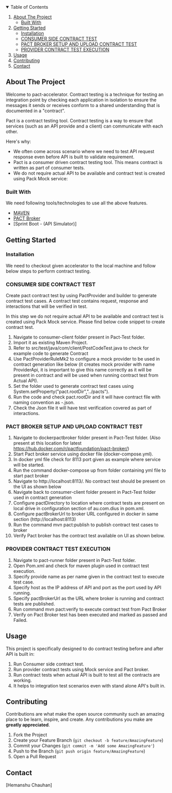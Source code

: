 <!-- TABLE OF CONTENTS -->
<details open="open">
  <summary>Table of Contents</summary>
  <ol>
    <li>
      <a href="#about-the-project">About The Project</a>
      <ul>
        <li><a href="#built-with">Built With</a></li>
      </ul>
    </li>
    <li>
      <a href="#getting-started">Getting Started</a>
      	<ul>
        		<li><a href="#installation">Installation</a></li>       
	        	<li><a href="#CONSUMER SIDE CONTRACT TEST">CONSUMER SIDE CONTRACT TEST</a></li>
	        	<li><a href="#PACT BROKER SETUP AND UPLOAD CONTRACT TEST">PACT BROKER SETUP AND UPLOAD CONTRACT TEST</a></li>
	        	<li><a href="#PROVIDER CONTRACT TEST EXECUTION">PROVIDER CONTRACT TEST EXECUTION</a></li>
        </ul>
    </li>
    <li><a href="#usage">Usage</a></li>
    <li><a href="#contributing">Contributing</a></li>
    <li><a href="#contact">Contact</a></li>
  </ol>
</details>



<!-- ABOUT THE PROJECT -->
## About The Project

Welcome to pact-accelerator. Contract testing is a technique for testing an integration point by checking each application in isolation to ensure the messages it sends or receives conform to a shared understanding that is documented in a "contract".

Pact is a contract testing tool. Contract testing is a way to ensure that services (such as an API provide and a client) can communicate with each other.

Here's why:
* We often come across scenario where we need to test API request response even before API is built to validate requirement.
* Pact is a consumer driven contract testing tool. This means contract is written as part of consumer tests.
* We do not require actual API to be available and contract test is created using Pack Mock service:


### Built With

We need following tools/technologies to use all the above features.
* [MAVEN](https://maven.apache.org/)
* [PACT Broker](https://hub.docker.com/r/pactfoundation/pact-broker/)
* [Sprint Boot - (API Simulator)]



<!-- GETTING STARTED -->
## Getting Started

### Installation
We need to checkout given accelerator to the local machine and follow below steps to perform contract testing.

### CONSUMER SIDE CONTRACT TEST

Create pact contract test by using PactProvider and builder to generate contract test cases. A contract test contains request, response and interactions that will be verified in test.

In this step we do not require actual API to be available and contract test is created using Pack Mock service. Please find below code snippet to create contract test.

1. Navigate to consumer-client folder present in Pact-Test folder.
2. Import it as existing Maven Project.
3. Refer to src/test/java/com/client/PostCodeTest.java to check for example code to generate Contract
4. Use PactProviderRuleMk2 to configure a mock provider to be used in contract generation like below (it creates mock provider with name ProviderApi, it is important to give this name correctly as it will be present in contract and will be used when running contract test from Actual API).
5. Set the folder used to generate contract test cases using System.setProperty("pact.rootDir","../pacts").
6. Run the code and check pact.rootDir and it will have contract file with naming convention as <ConsumerName>-<ProviderName>.json. 
7. Check the Json file it will have test verification covered as part of interactions. 

###  PACT BROKER SETUP AND UPLOAD CONTRACT TEST

1. Navigate to dockerpactbroker folder present in Pact-Test folder. (Also present at this location for latest https://hub.docker.com/r/pactfoundation/pact-broker/)
2. Start Pact broker service using docker file (docker-compose.yml).
3. In docker yml file check for 8113 port given as example where service will be started.
4. Run the command docker-compose up from folder containing yml file to start pact broker
5. Navigate to http://localhost:8113/. No contract test should be present on the UI as shown below
6. Navigate back to consumer-client folder present in Pact-Test folder used in contract generation
7. Configure pactDirectory to location where contract tests are present on local drive in configuration section of au.com.dius in pom.xml.
8. Configure pactBrokerUrl to broker URL configured in docker in same section (http://localhost:8113)
9. Run the command mvn pact:publish to publish contract test cases to broker 
10. Verify Pact broker has the contract test available on UI as shown below.



### PROVIDER CONTRACT TEST EXECUTION

1. Navigate to pact-runner folder present in Pact-Test folder.
2. Open Pom.xml and check for maven plugin used in contract test execution.
3. Specify provide name as per name given in the contract test to execute test case.
4. Specify host as the IP address of API and port as the port used by API running.
5. Specify pactBrokerUrl as the URL where broker is running and contract tests are published.
6. Run command mvn pact:verify to execute contract test from Pact Broker
7. Verify on Pact Broker test has been executed and marked as passed and Failed.

 
<!-- USAGE EXAMPLES -->
## Usage

This project is specifically designed to do contract testing before and after API is built in:

1. Run Consumer side contract test.
2. Run provider contract tests using Mock service and Pact broker.
3. Run contract tests when actual API is built to test all the contracts are working.
4. It helps to integration test scenarios even with stand alone API's built in.



<!-- CONTRIBUTING -->
## Contributing

Contributions are what make the open source community such an amazing place to be learn, inspire, and create. Any contributions you make are **greatly appreciated**.

1. Fork the Project
2. Create your Feature Branch (`git checkout -b feature/AmazingFeature`)
3. Commit your Changes (`git commit -m 'Add some AmazingFeature'`)
4. Push to the Branch (`git push origin feature/AmazingFeature`)
5. Open a Pull Request



<!-- CONTACT -->
## Contact

[Hemanshu Chauhan]



